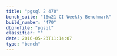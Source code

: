 ```yaml
---
title: "pgsql 2 470"
bench_suite: "16w21 CI Weekly Benchmark"
build_number: "470"
dbprofile: "pgsql"
classifier: ""
date: 2016-05-23T11:14:07
type: "bench"
---
```

